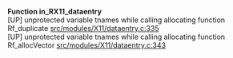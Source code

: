   
__Function in_RX11_dataentry__  
  [UP] unprotected variable tnames while calling allocating function Rf_duplicate [src/modules/X11/dataentry.c:335](https://github.com/wch/r-source/blob/83dbf8391f7cf1abe7a2c3ba3c81afb247adc57e/src/modules/X11/dataentry.c/#L335)  
  [UP] unprotected variable tnames while calling allocating function Rf_allocVector [src/modules/X11/dataentry.c:343](https://github.com/wch/r-source/blob/83dbf8391f7cf1abe7a2c3ba3c81afb247adc57e/src/modules/X11/dataentry.c/#L343)  
